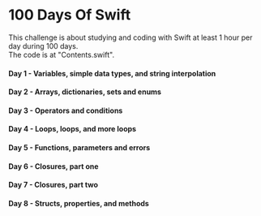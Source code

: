 # 100 Days Of Swift
This challenge is about studying and coding with Swift at least 1 hour per day during 100 days.<br>
The code is at "Contents.swift".

#### Day 1 - Variables, simple data types, and string interpolation

#### Day 2 - Arrays, dictionaries, sets and enums

#### Day 3 - Operators and conditions

#### Day 4 - Loops, loops, and more loops

#### Day 5 - Functions, parameters and errors

#### Day 6 - Closures, part one

#### Day 7 - Closures, part two

#### Day 8 - Structs, properties, and methods
